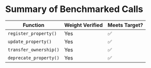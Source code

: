 # Summary of Benchmarked Calls

| Function               | Weight Verified | Meets Target? |
| ---------------------- | --------------- | ------------- |
| `register_property()`  | Yes             | ✅             |
| `update_property()`    | Yes             | ✅             |
| `transfer_ownership()` | Yes             | ✅             |
| `deprecate_property()` | Yes             | ✅             |
